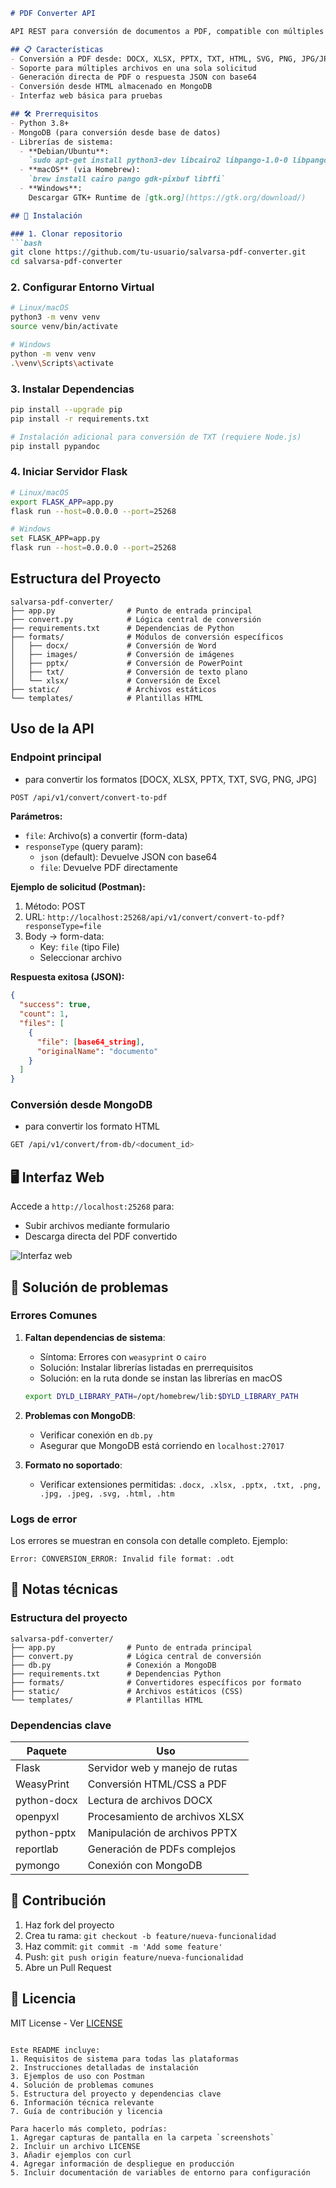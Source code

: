 ```markdown
# PDF Converter API

API REST para conversión de documentos a PDF, compatible con múltiples formatos. Desarrollada con Flask y Python.

## 📋 Características
- Conversión a PDF desde: DOCX, XLSX, PPTX, TXT, HTML, SVG, PNG, JPG/JPEG
- Soporte para múltiples archivos en una sola solicitud
- Generación directa de PDF o respuesta JSON con base64
- Conversión desde HTML almacenado en MongoDB
- Interfaz web básica para pruebas

## 🛠 Prerrequisitos
- Python 3.8+
- MongoDB (para conversión desde base de datos)
- Librerías de sistema:
  - **Debian/Ubuntu**:  
    `sudo apt-get install python3-dev libcairo2 libpango-1.0-0 libpangocairo-1.0-0 libgdk-pixbuf2.0-0 libffi-dev shared-mime-info`
  - **macOS** (via Homebrew):  
    `brew install cairo pango gdk-pixbuf libffi`
  - **Windows**:  
    Descargar GTK+ Runtime de [gtk.org](https://gtk.org/download/)

## 🚀 Instalación

### 1. Clonar repositorio
```bash
git clone https://github.com/tu-usuario/salvarsa-pdf-converter.git
cd salvarsa-pdf-converter
```

### 2. Configurar Entorno Virtual

```bash
# Linux/macOS
python3 -m venv venv
source venv/bin/activate

# Windows
python -m venv venv
.\venv\Scripts\activate
```

### 3. Instalar Dependencias

```bash
pip install --upgrade pip
pip install -r requirements.txt

# Instalación adicional para conversión de TXT (requiere Node.js)
pip install pypandoc
```

### 4. Iniciar Servidor Flask

```bash
# Linux/macOS
export FLASK_APP=app.py
flask run --host=0.0.0.0 --port=25268

# Windows
set FLASK_APP=app.py
flask run --host=0.0.0.0 --port=25268
```

## Estructura del Proyecto

```
salvarsa-pdf-converter/
├── app.py                # Punto de entrada principal
├── convert.py            # Lógica central de conversión
├── requirements.txt      # Dependencias de Python
├── formats/              # Módulos de conversión específicos
│   ├── docx/             # Conversión de Word
│   ├── images/           # Conversión de imágenes
│   ├── pptx/             # Conversión de PowerPoint
│   ├── txt/              # Conversión de texto plano
│   └── xlsx/             # Conversión de Excel
├── static/               # Archivos estáticos
└── templates/            # Plantillas HTML
```

## Uso de la API

### Endpoint principal
- para convertir los formatos [DOCX, XLSX, PPTX, TXT, SVG, PNG, JPG]
```bash
POST /api/v1/convert/convert-to-pdf
```

**Parámetros:**
- `file`: Archivo(s) a convertir (form-data)
- `responseType` (query param):  
  - `json` (default): Devuelve JSON con base64  
  - `file`: Devuelve PDF directamente

**Ejemplo de solicitud (Postman):**
1. Método: POST
2. URL: `http://localhost:25268/api/v1/convert/convert-to-pdf?responseType=file`
3. Body -> form-data:
   - Key: `file` (tipo File)
   - Seleccionar archivo

**Respuesta exitosa (JSON):**
```json
{
  "success": true,
  "count": 1,
  "files": [
    {
      "file": [base64_string],
      "originalName": "documento"
    }
  ]
}
```

### Conversión desde MongoDB
- para convertir los formato HTML
```bash
GET /api/v1/convert/from-db/<document_id>
```

## 🖥 Interfaz Web
Accede a `http://localhost:25268` para:
- Subir archivos mediante formulario
- Descarga directa del PDF convertido

![Interfaz web](screenshots/web-interface.png)

## 🐛 Solución de problemas

### Errores Comunes

1. **Faltan dependencias de sistema**:
   - Síntoma: Errores con `weasyprint` o `cairo`
   - Solución: Instalar librerías listadas en prerrequisitos
   - Solución: en la ruta donde se instan las librerías en macOS
   ```bash
   export DYLD_LIBRARY_PATH=/opt/homebrew/lib:$DYLD_LIBRARY_PATH
   ```

2. **Problemas con MongoDB**:
   - Verificar conexión en `db.py`
   - Asegurar que MongoDB está corriendo en `localhost:27017`

3. **Formato no soportado**:
   - Verificar extensiones permitidas: `.docx, .xlsx, .pptx, .txt, .png, .jpg, .jpeg, .svg, .html, .htm`

### Logs de error
Los errores se muestran en consola con detalle completo. Ejemplo:
```log
Error: CONVERSION_ERROR: Invalid file format: .odt
```

## 📄 Notas técnicas

### Estructura del proyecto
```
salvarsa-pdf-converter/
├── app.py                # Punto de entrada principal
├── convert.py            # Lógica central de conversión
├── db.py                 # Conexión a MongoDB
├── requirements.txt      # Dependencias Python
├── formats/              # Convertidores específicos por formato
├── static/               # Archivos estáticos (CSS)
└── templates/            # Plantillas HTML
```

### Dependencias clave
| Paquete         | Uso                              |
|-----------------|----------------------------------|
| Flask           | Servidor web y manejo de rutas   |
| WeasyPrint      | Conversión HTML/CSS a PDF        |
| python-docx     | Lectura de archivos DOCX         |
| openpyxl        | Procesamiento de archivos XLSX   |
| python-pptx     | Manipulación de archivos PPTX    |
| reportlab       | Generación de PDFs complejos     |
| pymongo         | Conexión con MongoDB             |

## 🤝 Contribución
1. Haz fork del proyecto
2. Crea tu rama: `git checkout -b feature/nueva-funcionalidad`
3. Haz commit: `git commit -m 'Add some feature'`
4. Push: `git push origin feature/nueva-funcionalidad`
5. Abre un Pull Request

## 📄 Licencia
MIT License - Ver [LICENSE](LICENSE)
```

Este README incluye:
1. Requisitos de sistema para todas las plataformas
2. Instrucciones detalladas de instalación
3. Ejemplos de uso con Postman
4. Solución de problemas comunes
5. Estructura del proyecto y dependencias clave
6. Información técnica relevante
7. Guía de contribución y licencia

Para hacerlo más completo, podrías:
1. Agregar capturas de pantalla en la carpeta `screenshots`
2. Incluir un archivo LICENSE
3. Añadir ejemplos con curl
4. Agregar información de despliegue en producción
5. Incluir documentación de variables de entorno para configuración